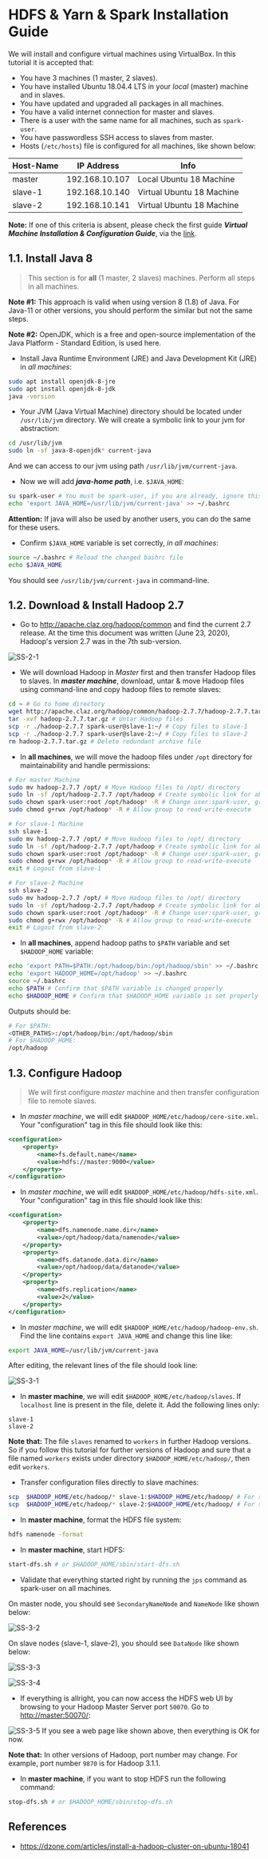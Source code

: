 # HDFS & Yarn & Spark Installation Guide

We will install and configure virtual machines using VirtualBox. In this tutorial it is accepted that:
- You have 3 machines (1 master, 2 slaves).
- You have installed Ubuntu 18.04.4 LTS in your *local* (master) machine and in slaves.
- You have updated and upgraded all packages in all machines.
- You have a valid internet connection for master and slaves.
- There is a user with the same name for all machines, such as ```spark-user```.
- You have passwordless SSH access to slaves from master.
- Hosts (```/etc/hosts```) file is configured for all machines, like shown below:

| Host-Name | IP Address     | Info                      |
|-----------|----------------|---------------------------|
| master    | 192.168.10.107 | Local Ubuntu 18 Machine   |
| slave-1   | 192.168.10.140 | Virtual Ubuntu 18 Machine |
| slave-2   | 192.168.10.141 | Virtual Ubuntu 18 Machine |

**Note:** If one of this criteria is absent, please check the first guide ***Virtual Machine Installation & Configuration Guide***, via the [link](../1-%20Virtual%20Machine%20Installation%20%26%20Configuration/guide.md).

## 1.1. Install Java 8
> This section is for **all** (1 master, 2 slaves) machines. Perform all steps in all machines.

**Note \#1:** This approach is valid when using version 8 (1.8) of Java. For Java-11 or other versions, you should perform the similar but not the same steps.

**Note \#2:** OpenJDK, which is a free and open-source implementation of the Java Platform - Standard Edition, is used here.

- Install Java Runtime Environment (JRE) and Java Development Kit (JRE) in *all machines*:
```bash
sudo apt install openjdk-8-jre
sudo apt install openjdk-8-jdk
java -version
```

- Your JVM (Java Virtual Machine) directory should be located under ```/usr/lib/jvm``` directory. We will create a symbolic link to your jvm for abstraction:
```bash
cd /usr/lib/jvm
sudo ln -sf java-8-openjdk* current-java
```
And we can access to our jvm using path ```/usr/lib/jvm/current-java```.

- Now we will add ***java-home path***, i.e. ```$JAVA_HOME```:
```bash
su spark-user # You must be spark-user, if you are already, ignore this command
echo 'export JAVA_HOME=/usr/lib/jvm/current-java' >> ~/.bashrc
```
**Attention:** If java will also be used by another users, you can do the same for these users.

- Confirm ```$JAVA_HOME``` variable is set correctly,  _in all machines_:
```bash
source ~/.bashrc # Reload the changed bashrc file
echo $JAVA_HOME
```
You should see ```/usr/lib/jvm/current-java``` in command-line.

## 1.2. Download & Install Hadoop 2.7
- Go to http://apache.claz.org/hadoop/common and find the current 2.7 release. At the time this document was written (June 23, 2020), Hadoop's version 2.7 was in the 7th sub-version.

![SS-2-1](./screenshots/2_download_install_hadoop/1.png)
- We will download Hadoop in *Master* first and then transfer Hadoop files to slaves. In ***master machine***, download, untar & move Hadoop files using command-line and copy hadoop files to remote slaves:
```bash
cd ~ # Go to home directory
wget http://apache.claz.org/hadoop/common/hadoop-2.7.7/hadoop-2.7.7.tar.gz
tar -xvf hadoop-2.7.7.tar.gz # Untar Hadoop files
scp -r ./hadoop-2.7.7 spark-user@slave-1:~/ # Copy files to slave-1
scp -r ./hadoop-2.7.7 spark-user@slave-2:~/ # Copy files to slave-2
rm hadoop-2.7.7.tar.gz # Delete redundant archive file
```

- In **all machines**, we will move the hadoop files under ```/opt``` directory for maintainability and handle permissions: 
```bash
# For master Machine
sudo mv hadoop-2.7.7 /opt/ # Move Hadoop files to /opt/ directory
sudo ln -sf /opt/hadoop-2.7.7 /opt/hadoop # Create symbolic link for abstraction
sudo chown spark-user:root /opt/hadoop* -R # Change user:spark-user, group:root
sudo chmod g+rwx /opt/hadoop* -R # Allow group to read-write-execute

# For slave-1 Machine
ssh slave-1
sudo mv hadoop-2.7.7 /opt/ # Move Hadoop files to /opt/ directory
sudo ln -sf /opt/hadoop-2.7.7 /opt/hadoop # Create symbolic link for abstraction
sudo chown spark-user:root /opt/hadoop* -R # Change user:spark-user, group:root
sudo chmod g+rwx /opt/hadoop* -R # Allow group to read-write-execute
exit # Logout from slave-1

# For slave-2 Machine
ssh slave-2
sudo mv hadoop-2.7.7 /opt/ # Move Hadoop files to /opt/ directory
sudo ln -sf /opt/hadoop-2.7.7 /opt/hadoop # Create symbolic link for abstraction
sudo chown spark-user:root /opt/hadoop* -R # Change user:spark-user, group:root
sudo chmod g+rwx /opt/hadoop* -R # Allow group to read-write-execute
exit # Logout from slave-2
```

- In **all machines**, append hadoop paths to ```$PATH``` variable and set ```$HADOOP_HOME``` variable:
```bash
echo 'export PATH=$PATH:/opt/hadoop/bin:/opt/hadoop/sbin' >> ~/.bashrc
echo 'export HADOOP_HOME=/opt/hadoop' >> ~/.bashrc
source ~/.bashrc
echo $PATH # Confirm that $PATH variable is changed properly
echo $HADOOP_HOME # Confirm that $HADOOP_HOME variable is set properly
```
Outputs should be:
```bash
# For $PATH:
<OTHER_PATHS>:/opt/hadoop/bin:/opt/hadoop/sbin
# For $HADOOP_HOME:
/opt/hadoop
```

## 1.3. Configure Hadoop
> We will first configure *master* machine and then transfer configuration file to remote slaves.

- In *master machine*, we will edit ```$HADOOP_HOME/etc/hadoop/core-site.xml```.  Your "configuration" tag in this file should look like this:
```xml
<configuration>
	<property>
		<name>fs.default.name</name>
		<value>hdfs://master:9000</value>
	</property>
</configuration>
```

- In *master machine*, we will edit ```$HADOOP_HOME/etc/hadoop/hdfs-site.xml```.  Your "configuration" tag in this file should look like this:
```xml
<configuration>
	<property>
		<name>dfs.namenode.name.dir</name>
		<value>/opt/hadoop/data/namenode</value>
	</property>
	<property>
		<name>dfs.datanode.data.dir</name>
		<value>/opt/hadoop/data/datanode</value>
	</property>
	<property>
		<name>dfs.replication</name>
		<value>2</value>
	</property>
</configuration>

```

- In *master machine*, we will edit ```$HADOOP_HOME/etc/hadoop/hadoop-env.sh```. Find the line contains ```export JAVA_HOME``` and change this line like:
```bash
export JAVA_HOME=/usr/lib/jvm/current-java
```
After editing, the relevant lines of the file should look line:

![SS-3-1](./screenshots/3_configure_hadoop/1.png)

- In **master machine**, we will edit ```$HADOOP_HOME/etc/hadoop/slaves```. If ```localhost``` line is present in the file, delete it. Add the following lines only:
```
slave-1
slave-2
```
**Note that:** The file ```slaves``` renamed to ```workers``` in further Hadoop versions. So if you follow this tutorial for further versions of Hadoop and sure that a file named ```workers``` exists under directory ```$HADOOP_HOME/etc/hadoop/```, then edit ```workers```.

- Transfer configuration files directly to slave machines:
```bash
scp  $HADOOP_HOME/etc/hadoop/* slave-1:$HADOOP_HOME/etc/hadoop/ # For slave-1
scp  $HADOOP_HOME/etc/hadoop/* slave-2:$HADOOP_HOME/etc/hadoop/ # For slave-2
```

- In **master machine**, format the HDFS file system:
```bash
hdfs namenode -format
```

- In **master machine**, start HDFS:
```bash
start-dfs.sh # or $HADOOP_HOME/sbin/start-dfs.sh
```

- Validate that everything started right by running the ```jps``` command as spark-user on all machines.

On master node, you should see ```SecondaryNameNode``` and ```NameNode``` like shown below:

![SS-3-2](./screenshots/3_configure_hadoop/2.png)

On slave nodes (slave-1, slave-2), you should see ```DataNode``` like shown below:

![SS-3-3](./screenshots/3_configure_hadoop/3.png)

![SS-3-4](./screenshots/3_configure_hadoop/4.png)

- If everything is allright, you can now access the HDFS web UI by browsing to your Hadoop Master Server port ```50070```. Go to [http://master:50070/](http://master:50070/):

![SS-3-5](./screenshots/3_configure_hadoop/5.png)
If you see a web page like shown above, then everything is OK for now.

**Note that:** In other versions of Hadoop, port number may change. For example, port number ```9870``` is for Hadoop 3.1.1.

- In **master machine**, if you want to stop HDFS run the following command:
```bash
stop-dfs.sh # or $HADOOP_HOME/sbin/stop-dfs.sh
```

## References
* https://dzone.com/articles/install-a-hadoop-cluster-on-ubuntu-18041
